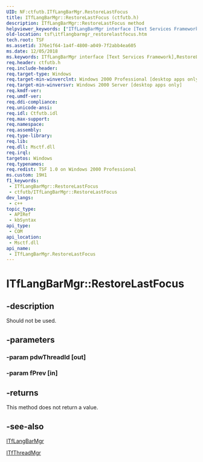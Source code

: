 ```yaml
---
UID: NF:ctfutb.ITfLangBarMgr.RestoreLastFocus
title: ITfLangBarMgr::RestoreLastFocus (ctfutb.h)
description: ITfLangBarMgr::RestoreLastFocus method
helpviewer_keywords: ["ITfLangBarMgr interface [Text Services Framework]","RestoreLastFocus method","ITfLangBarMgr.RestoreLastFocus","ITfLangBarMgr::RestoreLastFocus","RestoreLastFocus","RestoreLastFocus method [Text Services Framework]","RestoreLastFocus method [Text Services Framework]","ITfLangBarMgr interface","_tsf_itflangbarmgr_restorelastfocus_ref","ctfutb/ITfLangBarMgr::RestoreLastFocus","tsf.itflangbarmgr_restorelastfocus"]
old-location: tsf\itflangbarmgr_restorelastfocus.htm
tech.root: TSF
ms.assetid: 376e1f64-1a4f-4800-a049-7f2abb4ea605
ms.date: 12/05/2018
ms.keywords: ITfLangBarMgr interface [Text Services Framework],RestoreLastFocus method, ITfLangBarMgr.RestoreLastFocus, ITfLangBarMgr::RestoreLastFocus, RestoreLastFocus, RestoreLastFocus method [Text Services Framework], RestoreLastFocus method [Text Services Framework],ITfLangBarMgr interface, _tsf_itflangbarmgr_restorelastfocus_ref, ctfutb/ITfLangBarMgr::RestoreLastFocus, tsf.itflangbarmgr_restorelastfocus
req.header: ctfutb.h
req.include-header: 
req.target-type: Windows
req.target-min-winverclnt: Windows 2000 Professional [desktop apps only]
req.target-min-winversvr: Windows 2000 Server [desktop apps only]
req.kmdf-ver: 
req.umdf-ver: 
req.ddi-compliance: 
req.unicode-ansi: 
req.idl: Ctfutb.idl
req.max-support: 
req.namespace: 
req.assembly: 
req.type-library: 
req.lib: 
req.dll: Msctf.dll
req.irql: 
targetos: Windows
req.typenames: 
req.redist: TSF 1.0 on Windows 2000 Professional
ms.custom: 19H1
f1_keywords:
 - ITfLangBarMgr::RestoreLastFocus
 - ctfutb/ITfLangBarMgr::RestoreLastFocus
dev_langs:
 - c++
topic_type:
 - APIRef
 - kbSyntax
api_type:
 - COM
api_location:
 - Msctf.dll
api_name:
 - ITfLangBarMgr.RestoreLastFocus
---
```


# ITfLangBarMgr::RestoreLastFocus


## -description

Should not be used.

## -parameters

### -param pdwThreadId [out]

### -param fPrev [in]

## -returns

This method does not return a value.

## -see-also

<a href="https://docs.microsoft.com/windows/desktop/api/ctfutb/nn-ctfutb-itflangbarmgr">ITfLangBarMgr</a>



<a href="https://docs.microsoft.com/windows/desktop/api/msctf/nn-msctf-itfthreadmgr">ITfThreadMgr
      </a>

